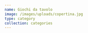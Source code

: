 ```yaml
---
name: Giochi da tavolo
image: /images/uploads/copertina.jpg
type: category
collection: categories
---
```

